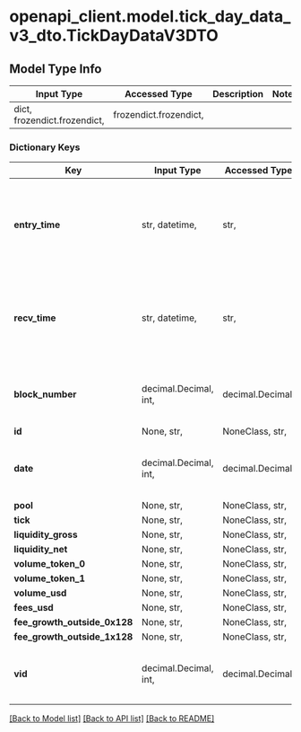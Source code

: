# openapi_client.model.tick_day_data_v3_dto.TickDayDataV3DTO

## Model Type Info
Input Type | Accessed Type | Description | Notes
------------ | ------------- | ------------- | -------------
dict, frozendict.frozendict,  | frozendict.frozendict,  |  | 

### Dictionary Keys
Key | Input Type | Accessed Type | Description | Notes
------------ | ------------- | ------------- | ------------- | -------------
**entry_time** | str, datetime,  | str,  |  | [optional] value must conform to RFC-3339 date-time
**recv_time** | str, datetime,  | str,  |  | [optional] value must conform to RFC-3339 date-time
**block_number** | decimal.Decimal, int,  | decimal.Decimal,  |  | [optional] value must be a 64 bit integer
**id** | None, str,  | NoneClass, str,  |  | [optional] 
**date** | decimal.Decimal, int,  | decimal.Decimal,  |  | [optional] value must be a 32 bit integer
**pool** | None, str,  | NoneClass, str,  |  | [optional] 
**tick** | None, str,  | NoneClass, str,  |  | [optional] 
**liquidity_gross** | None, str,  | NoneClass, str,  |  | [optional] 
**liquidity_net** | None, str,  | NoneClass, str,  |  | [optional] 
**volume_token_0** | None, str,  | NoneClass, str,  |  | [optional] 
**volume_token_1** | None, str,  | NoneClass, str,  |  | [optional] 
**volume_usd** | None, str,  | NoneClass, str,  |  | [optional] 
**fees_usd** | None, str,  | NoneClass, str,  |  | [optional] 
**fee_growth_outside_0x128** | None, str,  | NoneClass, str,  |  | [optional] 
**fee_growth_outside_1x128** | None, str,  | NoneClass, str,  |  | [optional] 
**vid** | decimal.Decimal, int,  | decimal.Decimal,  |  | [optional] value must be a 64 bit integer

[[Back to Model list]](../../README.md#documentation-for-models) [[Back to API list]](../../README.md#documentation-for-api-endpoints) [[Back to README]](../../README.md)

